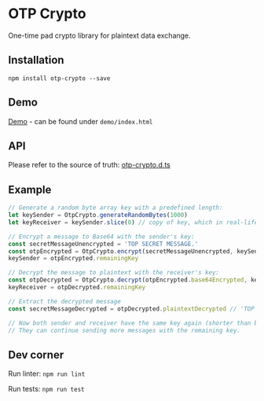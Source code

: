 # OTP Crypto

One-time pad crypto library for plaintext data exchange.

## Installation

`npm install otp-crypto --save`

## Demo

[Demo](https://dag0310.github.io/otp-crypto/demo/) - can be found under `demo/index.html`

## API

Please refer to the source of truth: [otp-crypto.d.ts](src/otp-crypto.d.ts)

## Example

```javascript
// Generate a random byte array key with a predefined length:
let keySender = OtpCrypto.generateRandomBytes(1000)
let keyReceiver = keySender.slice(0) // copy of key, which in real-life needs to be exchanged somehow

// Encrypt a message to Base64 with the sender's key:
const secretMessageUnencrypted = 'TOP SECRET MESSAGE.'
const otpEncrypted = OtpCrypto.encrypt(secretMessageUnencrypted, keySender)
keySender = otpEncrypted.remainingKey

// Decrypt the message to plaintext with the receiver's key:
const otpDecrypted = OtpCrypto.decrypt(otpEncrypted.base64Encrypted, keyReceiver)
keyReceiver = otpDecrypted.remainingKey

// Extract the decrypted message
const secretMessageDecrypted = otpDecrypted.plaintextDecrypted // 'TOP SECRET MESSAGE.'

// Now both sender and receiver have the same key again (shorter than before).
// They can continue sending more messages with the remaining key.
```

## Dev corner

Run linter: `npm run lint`

Run tests: `npm run test`

